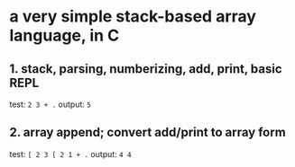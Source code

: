 # a very simple stack-based array language, in C

## 1. stack, parsing, numberizing, add, print, basic REPL
test: `2 3 + .`
output: `5`

## 2. array append; convert add/print to array form
test: `[ 2 3 [ 2 1 + .`
output: `4 4`
